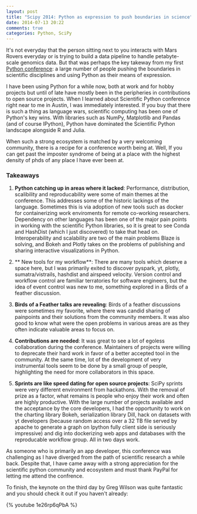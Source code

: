 ```yaml
---
layout: post
title: "Scipy 2014: Python as expression to push boundaries in science"
date: 2014-07-13 20:22
comments: true
categories: Python, SciPy
---
```


It's not everyday that the person sitting next to you interacts with Mars Rovers everyday or is trying to build a data pipeline to handle petabyte-scale genomics data. But that was perhaps the key takeway from my first [Python conference](https://conference.scipy.org/scipy2014/): a large number of people pushing the boundaries in scientific disciplines and using Python as their means of expression.

I have been using Python for a while now, both at work and for hobby projects but until of late have mostly been in the peripheries in contributions to open source projects. When I learned about Scientific Python conference right near to me in Austin, I was immediately interested. If you buy that there is such a thing as language wars, scientific computing has been one of Python's key wins. With libraries such as NumPy, Matplotlib and Pandas (and of course IPython), Python have dominated the Scientific Python landscape alongside R and Julia. 

When such a strong ecosystem is matched by a very welcoming community, there is a recipe for a conference worth being at. Well, If you can get past the imposter syndrome of being at a place with the highest density of phds of any place I have ever been at. 

### Takeaways

1. **Python catching up in areas where it lacked**: 
Performance, distribution, scalibility and reproducability were some of main themes at the conference. This addresses some of the historic lackings of the language. Sometimes this is via adoption of new tools such as docker for containerizing work enviroments for remote co-working researchers. Dependency on other languages has been one of the major pain points in working with the scientific Python libraries, so it is great to see Conda and HashDist (which I just discovered) to take that head on. Interoperability and scalability are two of the main problems Blaze is solving, and Bokeh and Plotly takes on the problems of publishing and sharing interactive visualizations in Python.

2. ** New tools for my workflow**:
There are many tools which deserve a space here, but I was primarily exited to discover pyspark, yt, plotly, sumatra/vistrails, hashdist and airspeed velocity. Version control and workflow control are familiar terratories for software engineers, but the idea of event control was new to me, something explored in a Birds of a feather discussion.

3. **Birds of a Feather talks are revealing**:
Birds of a feather discussions were sometimes my favorite, where there was candid sharing of painpoints and their solutions from the community members. It was also good to know what were the open problems in various areas are as they often indicate valuable areas to focus on.

4. **Contributions are needed**:
It was great to see a lot of egoless collaboration during the conference. Maintainers of projects were willing to deprecate their hard work in favor of a better accepted tool in the community. At the same time, lot of the development of very instrumental tools seem to be done by a small group of people, highlighting the need for more collaborators in this space.

5. **Sprints are like speed dating for open source projects**:
SciPy sprints were very different environment from hackathons. With the removal of prize as a factor, what remains is people who enjoy their work and often are highly productive. With the large number of projects available and the acceptance by the core developers, I had the opportunity to work on the charting library Bokeh, serialization library Dill, hack on datasets with yt developers (because random access over a 32 TB file served by apache to generate a graph on Ipython fully client side is seriously impressive) and dig into dockerizing web apps and databases with the reproducable workflow group. All in two days work.

As someone who is primarily an app developer, this conference was challenging as I have diverged from the path of scientific research a while back. Despite that, I have came away with a strong appreciation for the scientific python community and ecosystem and must thank PayPal for letting me attend the confrence.

To finish, the keynote on the third day by Greg Wilson was quite fantastic and you should check it out if you haven't already:

{% youtube 1e26rp6qPbA %}